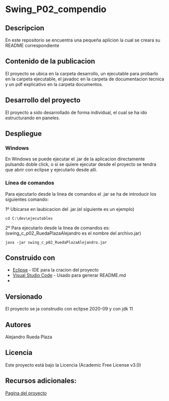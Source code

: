 # Swing_P02_compendio

## Descripcion
En este repositorio se encuentra una pequeña aplicion la cual se creara su README correspondiente

## Contenido de la publicacion
El proyecto se ubica en la carpeta desarrollo, un ejecutable para probarlo en la carpeta ejecutable, el javadoc en la carpeta de documentacion tecnica y un pdf explicativo en la carpeta documentos.

## Desarrollo del proyecto
El proyecto a sido desarrollado de forma individual, el cual se ha ido estructurando en paneles.

## Despliegue

### Windows
En Windows se puede ejecutar el .jar de la aplicacion directamente pulsando doble click, o si se quiere ejecutar desde el proyecto se tendra que abrir con eclipse y ejecutarlo desde alli.

### Línea de comandos
Para ejecutarlo desde la linea de comandos el .jar se ha de introducir los siguientes comando:

1º Ubicarse en laubicacion del .jar.(el siguiente es un ejemplo)
```
cd C:\dev\ejecutables
```
2º Para ejecutarlo desde la linea de comandos es:(swing_c_p02_RuedaPlazaAlejandro es el nombre del archivo.jar)
```
java -jar swing_c_p02_RuedaPlazaAlejandro.jar
```
## Construido con

* [Eclipse](https://www.eclipse.org/) - IDE para la cracion del proyecto
* [Visual Studio Code](https://code.visualstudio.com/) - Usado para generar README.md
* 
## Versionado
El proyecto se ja construdio con eclipse 2020-09 y con jdk 11 
## Autores
Alejandro Rueda Plaza

## Licencia
Este proyecto está bajo la Licencia (Academic Free License v3.0)

## Recursos adicionales:
[Pagina del proyecto](https://github.com/AlejandroRuedaPlaza/Swing_P02_compendio)